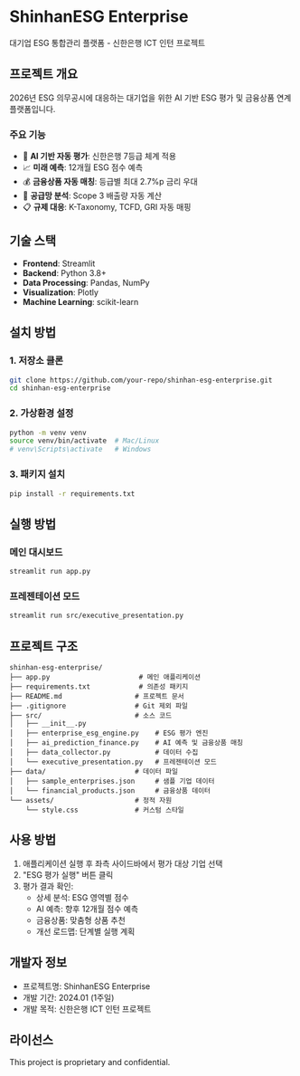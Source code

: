 # ShinhanESG Enterprise

대기업 ESG 통합관리 플랫폼 - 신한은행 ICT 인턴 프로젝트

## 프로젝트 개요

2026년 ESG 의무공시에 대응하는 대기업을 위한 AI 기반 ESG 평가 및 금융상품 연계 플랫폼입니다.

### 주요 기능

- 🤖 **AI 기반 자동 평가**: 신한은행 7등급 체계 적용
- 📈 **미래 예측**: 12개월 ESG 점수 예측
- 💰 **금융상품 자동 매칭**: 등급별 최대 2.7%p 금리 우대
- 🔗 **공급망 분석**: Scope 3 배출량 자동 계산
- 📋 **규제 대응**: K-Taxonomy, TCFD, GRI 자동 매핑

## 기술 스택

- **Frontend**: Streamlit
- **Backend**: Python 3.8+
- **Data Processing**: Pandas, NumPy
- **Visualization**: Plotly
- **Machine Learning**: scikit-learn

## 설치 방법

### 1. 저장소 클론
```bash
git clone https://github.com/your-repo/shinhan-esg-enterprise.git
cd shinhan-esg-enterprise
```

### 2. 가상환경 설정
```bash
python -m venv venv
source venv/bin/activate  # Mac/Linux
# venv\Scripts\activate   # Windows
```

### 3. 패키지 설치
```bash
pip install -r requirements.txt
```

## 실행 방법

### 메인 대시보드
```bash
streamlit run app.py
```

### 프레젠테이션 모드
```bash
streamlit run src/executive_presentation.py
```

## 프로젝트 구조

```
shinhan-esg-enterprise/
├── app.py                      # 메인 애플리케이션
├── requirements.txt            # 의존성 패키지
├── README.md                  # 프로젝트 문서
├── .gitignore                 # Git 제외 파일
├── src/                       # 소스 코드
│   ├── __init__.py
│   ├── enterprise_esg_engine.py    # ESG 평가 엔진
│   ├── ai_prediction_finance.py    # AI 예측 및 금융상품 매칭
│   ├── data_collector.py           # 데이터 수집
│   └── executive_presentation.py   # 프레젠테이션 모드
├── data/                      # 데이터 파일
│   ├── sample_enterprises.json     # 샘플 기업 데이터
│   └── financial_products.json     # 금융상품 데이터
└── assets/                    # 정적 자원
    └── style.css              # 커스텀 스타일

```

## 사용 방법

1. 애플리케이션 실행 후 좌측 사이드바에서 평가 대상 기업 선택
2. "ESG 평가 실행" 버튼 클릭
3. 평가 결과 확인:
   - 상세 분석: ESG 영역별 점수
   - AI 예측: 향후 12개월 점수 예측
   - 금융상품: 맞춤형 상품 추천
   - 개선 로드맵: 단계별 실행 계획

## 개발자 정보

- 프로젝트명: ShinhanESG Enterprise
- 개발 기간: 2024.01 (1주일)
- 개발 목적: 신한은행 ICT 인턴 프로젝트

## 라이선스

This project is proprietary and confidential.
